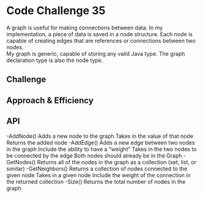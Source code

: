# Code Challenge 35
<!-- Short summary or background information -->
A graph is useful for making connections between data.  In my implementation, a piece of data is saved in a node structure.  Each node is capable of creating edges that are references or connections between two nodes.  
My graph is generic, capable of storing any valid Java type.  The graph declaration type is also the node type.

## Challenge
<!-- Description of the challenge -->

## Approach & Efficiency
<!-- What approach did you take? Why? What is the Big O space/time for this approach? -->

## API
<!-- Description of each method publicly available in your Graph -->
-AddNode()
    Adds a new node to the graph
    Takes in the value of that node
    Returns the added node
-AddEdge()
    Adds a new edge between two nodes in the graph
    Include the ability to have a “weight”
    Takes in the two nodes to be connected by the edge
    Both nodes should already be in the Graph
-GetNodes()
    Returns all of the nodes in the graph as a collection (set, list, or similar)
-GetNeighbors()
    Returns a collection of nodes connected to the given node
    Takes in a given node
    Include the weight of the connection in the returned collection
-Size()
    Returns the total number of nodes in the graph
